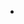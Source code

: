 -   <!--yml

-   分类：未分类

-   日期：2024-05-18 15:33:34

-   -->

# -   准备上线交易策略 | Tr8dr

> 来源：[`tr8dr.wordpress.com/2010/03/12/preparing-strategy-for-go-live/#0001-01-01`](https://tr8dr.wordpress.com/2010/03/12/preparing-strategy-for-go-live/#0001-01-01)

-   2010 年 3 月 12 日 · 10:57

-   过去几周我一直很忙，没有发帖，因为我正在努力整合各种事项，以便启动我的交易创业公司的第一个交易策略。目前有 4 个策略，但我决定从其中最简单的开始。这个策略在中低频操作股票篮子，并且有着优秀的回报和回撤表现。

-   我不会通过透露性能配置（这相当令人兴奋）来诅咒它。在它有交易记录之后，我会发布一些结果。现在只是完成了回测和一些试交易（受手动影响）。

-   与经纪人及连接性方面的下一步是谈判佣金。目前细节尚在讨论中，但预计这将需要一些时间。
